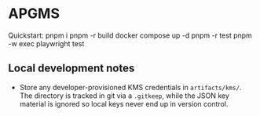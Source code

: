 ﻿# APGMS

Quickstart:
pnpm i
pnpm -r build
docker compose up -d
pnpm -r test
pnpm -w exec playwright test

## Local development notes

- Store any developer-provisioned KMS credentials in `artifacts/kms/`. The directory is
  tracked in git via a `.gitkeep`, while the JSON key material is ignored so local keys
  never end up in version control.
